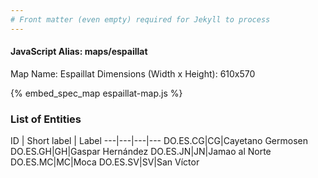 ```yaml
---
# Front matter (even empty) required for Jekyll to process
---
```


#### JavaScript Alias: maps/espaillat

Map Name: Espaillat
Dimensions (Width x Height): 610x570



{% embed_spec_map espaillat-map.js %}

### List of Entities

ID | Short label | Label
---|---|---|---
DO.ES.CG|CG|Cayetano Germosen
DO.ES.GH|GH|Gaspar Hernández
DO.ES.JN|JN|Jamao al Norte
DO.ES.MC|MC|Moca
DO.ES.SV|SV|San Víctor